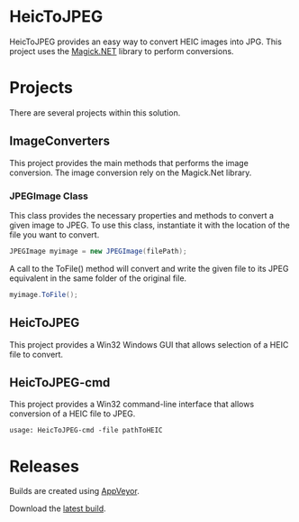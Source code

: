 # HeicToJPEG
HeicToJPEG provides an easy way to convert HEIC images into JPG. This project uses the [Magick.NET](https://github.com/dlemstra/Magick.NET) library to perform conversions.

# Projects
There are several projects within this solution.

## ImageConverters
This project provides the main methods that performs the image conversion. The image conversion rely on the Magick.Net library. 

### JPEGImage Class
This class provides the necessary properties and methods to convert a given image to JPEG. To use this class, instantiate it with the location of the file you want to convert.

```csharp
JPEGImage myimage = new JPEGImage(filePath);
``` 

A call to the ToFile() method will convert and write the given file to its JPEG equivalent in the same folder of the original file.

```csharp
myimage.ToFile();
```

## HeicToJPEG
This project provides a Win32 Windows GUI that allows selection of a HEIC file to convert.

## HeicToJPEG-cmd
This project provides a Win32 command-line interface that allows conversion of a HEIC file to JPEG.

```batch
usage: HeicToJPEG-cmd -file pathToHEIC
```

# Releases
Builds are created using [AppVeyor](https://ci.appveyor.com/project/t3knoid/heictojpeg). 

Download the [latest build](https://github.com/t3knoid/HeicToJPEG/releases/latest/).
